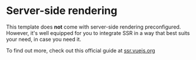 
# Server-side rendering

This template does **not** come with server-side rendering preconfigured. However, it's well equipped for you to integrate SSR in a way that best suits your need, in case you need it.

To find out more, check out this official guide at [ssr.vuejs.org](https://ssr.vuejs.org/en/)
